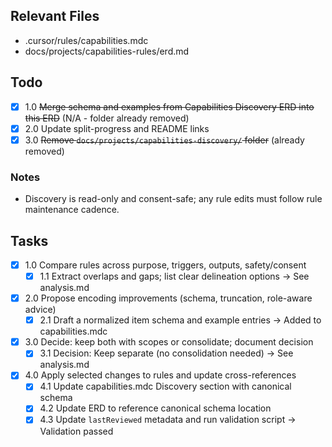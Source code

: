 ## Relevant Files

- .cursor/rules/capabilities.mdc
- docs/projects/capabilities-rules/erd.md

## Todo

- [x] 1.0 ~~Merge schema and examples from Capabilities Discovery ERD into this ERD~~ (N/A - folder already removed)
- [x] 2.0 Update split-progress and README links
- [x] 3.0 ~~Remove `docs/projects/capabilities-discovery/` folder~~ (already removed)

### Notes

- Discovery is read-only and consent-safe; any rule edits must follow rule maintenance cadence.

## Tasks

- [x] 1.0 Compare rules across purpose, triggers, outputs, safety/consent
  - [x] 1.1 Extract overlaps and gaps; list clear delineation options → See analysis.md
- [x] 2.0 Propose encoding improvements (schema, truncation, role-aware advice)
  - [x] 2.1 Draft a normalized item schema and example entries → Added to capabilities.mdc
- [x] 3.0 Decide: keep both with scopes or consolidate; document decision
  - [x] 3.1 Decision: Keep separate (no consolidation needed) → See analysis.md
- [x] 4.0 Apply selected changes to rules and update cross-references
  - [x] 4.1 Update capabilities.mdc Discovery section with canonical schema
  - [x] 4.2 Update ERD to reference canonical schema location
  - [x] 4.3 Update `lastReviewed` metadata and run validation script → Validation passed
